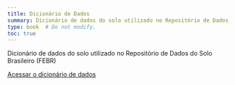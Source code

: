 ```yaml
---
title: Dicionário de Dados
summary: Dicionário de dados do solo utilizado no Repositório de Dados do Solo Brasileiro (FEBR)
type: book  # Do not modify.
toc: true
---
```


Dicionário de dados do solo utilizado no Repositório de Dados do Solo Brasileiro (FEBR)

[<i class="fa fa-edit" aria-hidden="true"></i>Acessar o dicionário de dados][dicio]

[dicio]: https://docs.google.com/spreadsheets/d/1Dalqi5JbW4fg9oNkXw5TykZTA39pR5GezapVeV0lJZI/edit?usp=sharing